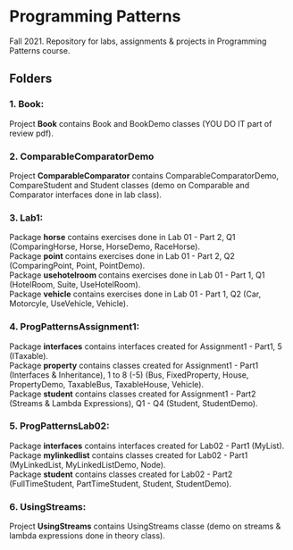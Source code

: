 # Programming Patterns
Fall 2021. Repository for labs, assignments & projects in Programming Patterns course. 

## Folders

### 1. Book:

<p>
    Project <b>Book</b> contains Book and BookDemo classes (YOU DO IT part of review pdf).
</p>

### 2. ComparableComparatorDemo

<p> 
    Project <b>ComparableComparator</b> contains ComparableComparatorDemo, CompareStudent and Student classes (demo on Comparable and Comparator interfaces done in lab class).
</p>

### 3. Lab1:

<p> 
    Package <b>horse</b> contains exercises done in Lab 01 - Part 2, Q1 (ComparingHorse, Horse, HorseDemo, RaceHorse). <br>
    Package <b>point</b> contains exercises done in Lab 01 - Part 2, Q2 (ComparingPoint, Point, PointDemo). <br>
    Package <b>usehotelroom</b> contains exercises done in Lab 01 - Part 1, Q1 (HotelRoom, Suite, UseHotelRoom). <br>
    Package <b>vehicle</b> contains exercises done in Lab 01 - Part 1, Q2 (Car, Motorcyle, UseVehicle, Vehicle). <br>
</p>

### 4. ProgPatternsAssignment1:

<p> 
    Package <b>interfaces</b> contains interfaces created for Assignment1 - Part1, 5 (ITaxable). <br>
    Package <b>property</b> contains classes created for Assignment1 - Part1 (Interfaces & Inheritance), 1 to 8 (-5) (Bus, FixedProperty, House, PropertyDemo, TaxableBus, TaxableHouse, Vehicle). <br>
    Package <b>student</b> contains classes created for Assignment1 - Part2 (Streams & Lambda Expressions), Q1 - Q4 (Student, StudentDemo). <br>
</p>

### 5. ProgPatternsLab02:

<p> 
    Package <b>interfaces</b> contains interfaces created for Lab02 - Part1 (MyList). <br>
    Package <b>mylinkedlist</b> contains classes created for Lab02 - Part1 (MyLinkedList, MyLinkedListDemo, Node). <br>
    Package <b>student</b> contains classes created for Lab02 - Part2 (FullTimeStudent, PartTimeStudent, Student, StudentDemo). <br>
</p>

### 6. UsingStreams:

<p> 
    Project <b>UsingStreams</b> contains UsingStreams classe (demo on streams & lambda expressions done in theory class).
</p>